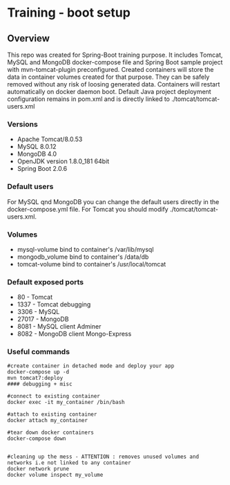 # Training - boot setup

## Overview
This repo was created for Spring-Boot training purpose. It includes Tomcat, MySQL and MongoDB docker-compose file and Spring Boot sample project with mvn-tomcat-plugin preconfigured. Created containers will store the data in container volumes created for that purpose. They can be safely removed without any risk of loosing generated data. Containers will restart automatically on docker daemon boot.
Default Java project deployment configuration remains in pom.xml and is directly linked to ./tomcat/tomcat-users.xml

### Versions
  + Apache Tomcat/8.0.53
  + MySQL 8.0.12
  + MongoDB 4.0
  + OpenJDK version 1.8.0_181 64bit
  + Spring Boot 2.0.6
  
### Default users
For MySQL qnd MongoDB you can change the default users directly in the docker-compose.yml file. For Tomcat you should modify ./tomcat/tomcat-users.xml. 

### Volumes
  + mysql-volume bind to container's /var/lib/mysql
  + mongodb_volume bind to container's /data/db
  + tomcat-volume bind to container's /usr/local/tomcat

### Default exposed ports
  + 80 - Tomcat
  + 1337 - Tomcat debugging
  + 3306 - MySQL
  + 27017 - MongoDB
  + 8081 - MySQL client Adminer
  + 8082 - MongoDB client Mongo-Express
  
### Useful commands
```shell
#create container in detached mode and deploy your app
docker-compose up -d 
mvn tomcat7:deploy
#### debugging + misc

#connect to existing container 
docker exec -it my_container /bin/bash

#attach to existing container 
docker attach my_container

#tear down docker containers
docker-compose down


#cleaning up the mess - ATTENTION : removes unused volumes and networks i.e not linked to any container
docker network prune
docker volume inspect my_volume
```
